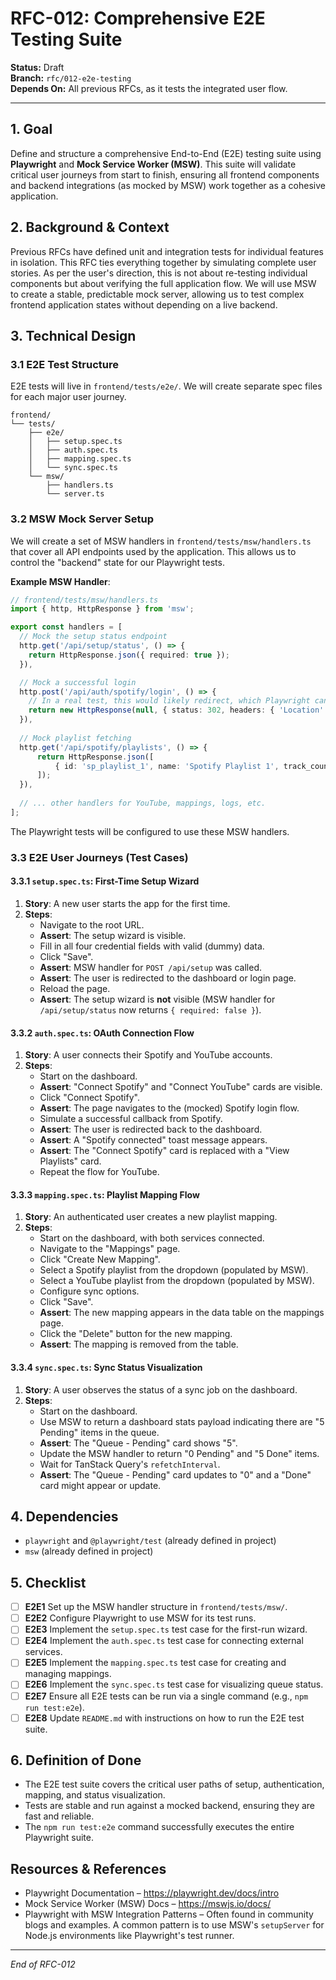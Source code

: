 # RFC-012: Comprehensive E2E Testing Suite

**Status:** Draft  
**Branch:** `rfc/012-e2e-testing`  
**Depends On:** All previous RFCs, as it tests the integrated user flow.

---

## 1. Goal

Define and structure a comprehensive End-to-End (E2E) testing suite using **Playwright** and **Mock Service Worker (MSW)**. This suite will validate critical user journeys from start to finish, ensuring all frontend components and backend integrations (as mocked by MSW) work together as a cohesive application.

## 2. Background & Context

Previous RFCs have defined unit and integration tests for individual features in isolation. This RFC ties everything together by simulating complete user stories. As per the user's direction, this is not about re-testing individual components but about verifying the full application flow. We will use MSW to create a stable, predictable mock server, allowing us to test complex frontend application states without depending on a live backend.

## 3. Technical Design

### 3.1 E2E Test Structure
E2E tests will live in `frontend/tests/e2e/`. We will create separate spec files for each major user journey.

```
frontend/
└── tests/
    ├── e2e/
    │   ├── setup.spec.ts
    │   ├── auth.spec.ts
    │   ├── mapping.spec.ts
    │   └── sync.spec.ts
    └── msw/
        ├── handlers.ts
        └── server.ts
```

### 3.2 MSW Mock Server Setup
We will create a set of MSW handlers in `frontend/tests/msw/handlers.ts` that cover all API endpoints used by the application. This allows us to control the "backend" state for our Playwright tests.

**Example MSW Handler**:
```typescript
// frontend/tests/msw/handlers.ts
import { http, HttpResponse } from 'msw';

export const handlers = [
  // Mock the setup status endpoint
  http.get('/api/setup/status', () => {
    return HttpResponse.json({ required: true });
  }),

  // Mock a successful login
  http.post('/api/auth/spotify/login', () => {
    // In a real test, this would likely redirect, which Playwright can handle
    return new HttpResponse(null, { status: 302, headers: { 'Location': '/dashboard?spotify=connected' }});
  }),
  
  // Mock playlist fetching
  http.get('/api/spotify/playlists', () => {
      return HttpResponse.json([
          { id: 'sp_playlist_1', name: 'Spotify Playlist 1', track_count: 10 }
      ]);
  }),
  
  // ... other handlers for YouTube, mappings, logs, etc.
];
```
The Playwright tests will be configured to use these MSW handlers.

### 3.3 E2E User Journeys (Test Cases)

#### 3.3.1 `setup.spec.ts`: First-Time Setup Wizard
1.  **Story**: A new user starts the app for the first time.
2.  **Steps**:
    *   Navigate to the root URL.
    *   **Assert**: The setup wizard is visible.
    *   Fill in all four credential fields with valid (dummy) data.
    *   Click "Save".
    *   **Assert**: MSW handler for `POST /api/setup` was called.
    *   **Assert**: The user is redirected to the dashboard or login page.
    *   Reload the page.
    *   **Assert**: The setup wizard is **not** visible (MSW handler for `/api/setup/status` now returns `{ required: false }`).

#### 3.3.2 `auth.spec.ts`: OAuth Connection Flow
1.  **Story**: A user connects their Spotify and YouTube accounts.
2.  **Steps**:
    *   Start on the dashboard.
    *   **Assert**: "Connect Spotify" and "Connect YouTube" cards are visible.
    *   Click "Connect Spotify".
    *   **Assert**: The page navigates to the (mocked) Spotify login flow.
    *   Simulate a successful callback from Spotify.
    *   **Assert**: The user is redirected back to the dashboard.
    *   **Assert**: A "Spotify connected" toast message appears.
    *   **Assert**: The "Connect Spotify" card is replaced with a "View Playlists" card.
    *   Repeat the flow for YouTube.

#### 3.3.3 `mapping.spec.ts`: Playlist Mapping Flow
1.  **Story**: An authenticated user creates a new playlist mapping.
2.  **Steps**:
    *   Start on the dashboard, with both services connected.
    *   Navigate to the "Mappings" page.
    *   Click "Create New Mapping".
    *   Select a Spotify playlist from the dropdown (populated by MSW).
    *   Select a YouTube playlist from the dropdown (populated by MSW).
    *   Configure sync options.
    *   Click "Save".
    *   **Assert**: The new mapping appears in the data table on the mappings page.
    *   Click the "Delete" button for the new mapping.
    *   **Assert**: The mapping is removed from the table.

#### 3.3.4 `sync.spec.ts`: Sync Status Visualization
1.  **Story**: A user observes the status of a sync job on the dashboard.
2.  **Steps**:
    *   Start on the dashboard.
    *   Use MSW to return a dashboard stats payload indicating there are "5 Pending" items in the queue.
    *   **Assert**: The "Queue - Pending" card shows "5".
    *   Update the MSW handler to return "0 Pending" and "5 Done" items.
    *   Wait for TanStack Query's `refetchInterval`.
    *   **Assert**: The "Queue - Pending" card updates to "0" and a "Done" card might appear or update.

## 4. Dependencies
*   `playwright` and `@playwright/test` (already defined in project)
*   `msw` (already defined in project)

## 5. Checklist
- [ ] **E2E1** Set up the MSW handler structure in `frontend/tests/msw/`.
- [ ] **E2E2** Configure Playwright to use MSW for its test runs.
- [ ] **E2E3** Implement the `setup.spec.ts` test case for the first-run wizard.
- [ ] **E2E4** Implement the `auth.spec.ts` test case for connecting external services.
- [ ] **E2E5** Implement the `mapping.spec.ts` test case for creating and managing mappings.
- [ ] **E2E6** Implement the `sync.spec.ts` test case for visualizing queue status.
- [ ] **E2E7** Ensure all E2E tests can be run via a single command (e.g., `npm run test:e2e`).
- [ ] **E2E8** Update `README.md` with instructions on how to run the E2E test suite.

## 6. Definition of Done
*   The E2E test suite covers the critical user paths of setup, authentication, mapping, and status visualization.
*   Tests are stable and run against a mocked backend, ensuring they are fast and reliable.
*   The `npm run test:e2e` command successfully executes the entire Playwright suite.

## Resources & References
*   Playwright Documentation – https://playwright.dev/docs/intro
*   Mock Service Worker (MSW) Docs – https://mswjs.io/docs/
*   Playwright with MSW Integration Patterns – Often found in community blogs and examples. A common pattern is to use MSW's `setupServer` for Node.js environments like Playwright's test runner.

---

*End of RFC-012* 